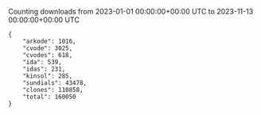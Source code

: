 
Counting downloads from 2023-01-01 00:00:00+00:00 UTC to 2023-11-13 00:00:00+00:00 UTC

```
{
    "arkode": 1016,
    "cvode": 3025,
    "cvodes": 618,
    "ida": 539,
    "idas": 231,
    "kinsol": 285,
    "sundials": 43478,
    "clones": 110858,
    "total": 160050
}
```
